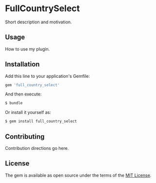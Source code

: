 # FullCountrySelect
Short description and motivation.

## Usage
How to use my plugin.

## Installation
Add this line to your application's Gemfile:

```ruby
gem 'full_country_select'
```

And then execute:
```bash
$ bundle
```

Or install it yourself as:
```bash
$ gem install full_country_select
```

## Contributing
Contribution directions go here.

## License
The gem is available as open source under the terms of the [MIT License](http://opensource.org/licenses/MIT).
